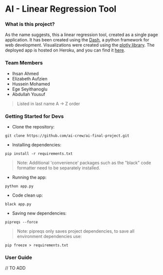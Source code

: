 # AI - Linear Regression Tool

### What is this project?
As the name suggests, this a linear regression tool, created as a single page application. It has been created using the [Dash](https://dash.plotly.com/), a python framework for web development. Visualizations were created using the [plotly library](https://github.com/plotly/plotly.py). The deployed app is hosted on Heroku, and you can find it [here](https://linear-regression-viz.herokuapp.com/).

### Team Members
* Ihsan Ahmed
* Elizabeth Aufzien
* Hussein Mohamed
* Ege Seyithanoglu
* Abdullah Yousuf
> Listed in last name A -> Z order

### Getting Started for Devs
* Clone the repository:
```
git clone https://github.com/ai-crew/ai-final-project.git
```

* Installing dependencies:
```
pip install -r requirements.txt
```
> Note: Additional 'convenience' packages such as the "black" code formatter need to be separately installed.

* Running the app:
```
python app.py
```

* Code clean up:
```
black app.py
```

* Saving new dependencies:
```
pipreqs --force
```
> Note: pipreqs only saves project dependencies, to save all environment dependencies use:
```
pip freeze > requirements.txt
```

### User Guide
// TO ADD
